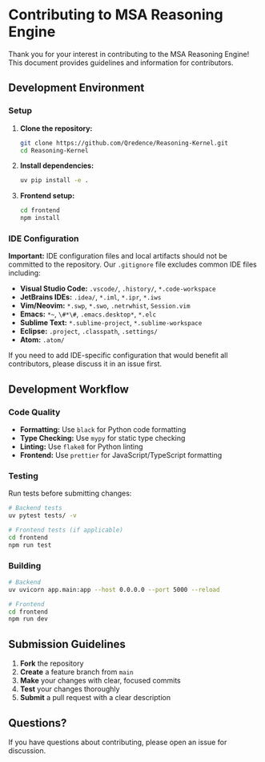# Contributing to MSA Reasoning Engine

Thank you for your interest in contributing to the MSA Reasoning Engine! This document provides guidelines and information for contributors.

## Development Environment

### Setup

1. **Clone the repository:**

   ```bash
   git clone https://github.com/Qredence/Reasoning-Kernel.git
   cd Reasoning-Kernel
   ```

2. **Install dependencies:**

   ```bash
   uv pip install -e .
   ```

3. **Frontend setup:**

   ```bash
   cd frontend
   npm install
   ```

### IDE Configuration

**Important:** IDE configuration files and local artifacts should not be committed to the repository. Our `.gitignore` file excludes common IDE files including:

- **Visual Studio Code:** `.vscode/`, `.history/`, `*.code-workspace`
- **JetBrains IDEs:** `.idea/`, `*.iml`, `*.ipr`, `*.iws`
- **Vim/Neovim:** `*.swp`, `*.swo`, `.netrwhist`, `Session.vim`
- **Emacs:** `*~`, `\#*\#`, `.emacs.desktop*`, `*.elc`
- **Sublime Text:** `*.sublime-project`, `*.sublime-workspace`
- **Eclipse:** `.project`, `.classpath`, `.settings/`
- **Atom:** `.atom/`

If you need to add IDE-specific configuration that would benefit all contributors, please discuss it in an issue first.

## Development Workflow

### Code Quality

- **Formatting:** Use `black` for Python code formatting
- **Type Checking:** Use `mypy` for static type checking
- **Linting:** Use `flake8` for Python linting
- **Frontend:** Use `prettier` for JavaScript/TypeScript formatting

### Testing

Run tests before submitting changes:

```bash
# Backend tests
uv pytest tests/ -v

# Frontend tests (if applicable)
cd frontend
npm run test
```

### Building

```bash
# Backend
uv uvicorn app.main:app --host 0.0.0.0 --port 5000 --reload

# Frontend
cd frontend
npm run dev
```

## Submission Guidelines

1. **Fork** the repository
2. **Create** a feature branch from `main`
3. **Make** your changes with clear, focused commits
4. **Test** your changes thoroughly
5. **Submit** a pull request with a clear description

## Questions?

If you have questions about contributing, please open an issue for discussion.
